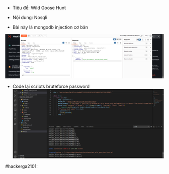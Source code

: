 - Tiêu đề: Wild Goose Hunt
- Nội dung: Nosqli

- Bài này là mongodb injection cơ bản 

![Alt text](<../image/43.1.png>)

- Code lại scripts bruteforce password
![Alt text](<../image/43.2.png>)

#hackerga2101:
